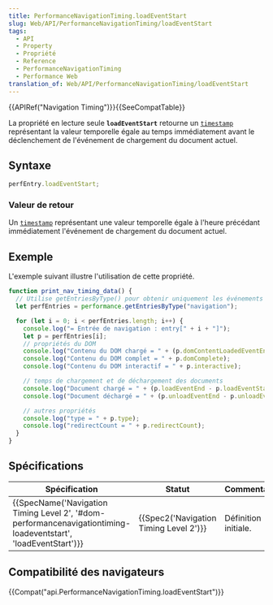 ```yaml
---
title: PerformanceNavigationTiming.loadEventStart
slug: Web/API/PerformanceNavigationTiming/loadEventStart
tags:
  - API
  - Property
  - Propriété
  - Reference
  - PerformanceNavigationTiming
  - Performance Web
translation_of: Web/API/PerformanceNavigationTiming/loadEventStart
---
```

{{APIRef("Navigation Timing")}}{{SeeCompatTable}}

La propriété en lecture seule **`loadEventStart`** retourne un [`timestamp`](/fr/docs/Web/API/DOMHighResTimeStamp) représentant la valeur temporelle égale au temps immédiatement avant le déclenchement de l'événement de chargement du document actuel.

## Syntaxe

```js
perfEntry.loadEventStart;
```

### Valeur de retour

Un [`timestamp`](/fr/docs/Web/API/DOMHighResTimeStamp) représentant une valeur temporelle égale à l'heure précédant immédiatement l'événement de chargement du document actuel.

## Exemple

L'exemple suivant illustre l'utilisation de cette propriété.

```js
function print_nav_timing_data() {
  // Utilise getEntriesByType() pour obtenir uniquement les événements de type "navigation".
  let perfEntries = performance.getEntriesByType("navigation");

  for (let i = 0; i < perfEntries.length; i++) {
    console.log("= Entrée de navigation : entry[" + i + "]");
    let p = perfEntries[i];
    // propriétés du DOM
    console.log("Contenu du DOM chargé = " + (p.domContentLoadedEventEnd - p.domContentLoadedEventStart));
    console.log("Contenu du DOM complet = " + p.domComplete);
    console.log("Contenu du DOM interactif = " + p.interactive);

    // temps de chargement et de déchargement des documents
    console.log("Document chargé = " + (p.loadEventEnd - p.loadEventStart));
    console.log("Document déchargé = " + (p.unloadEventEnd - p.unloadEventStart));

    // autres propriétés
    console.log("type = " + p.type);
    console.log("redirectCount = " + p.redirectCount);
  }
}
```

## Spécifications

| Spécification                                                                                                                                                | Statut                                               | Commentaire          |
| ------------------------------------------------------------------------------------------------------------------------------------------------------------ | ---------------------------------------------------- | -------------------- |
| {{SpecName('Navigation Timing Level 2', '#dom-performancenavigationtiming-loadeventstart', 'loadEventStart')}} | {{Spec2('Navigation Timing Level 2')}} | Définition initiale. |

## Compatibilité des navigateurs

{{Compat("api.PerformanceNavigationTiming.loadEventStart")}}
